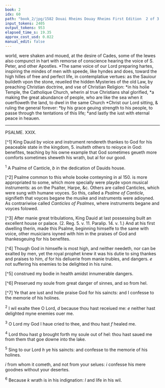 ```yaml
---
book: 2
idx: 60
path: "book_2/jpg/1582 Douai Rheims Douay Rheims First Edition  2 of 3 1610 Old Testament.pdf-60.jpg"
input_tokens: 2405
output_tokens: 953
elapsed_time_s: 19.35
approx_cost_usd: 0.022
manual_edit: false
---
```

world, were shaken and moued, at the desire of Cades, some of the Iewes also compunct in hart with remorse of conscience hearing the voice of S. Peter, and other Apostles. *The same voice of our Lord preparing hartes, inspiring the mindes of men with speede, like hyndes and does, toward the high hilles of free and perfect life, in contemplatiue vertues: as the Sauiour buildeth vpon the stone, reueiled the hidden Mysteries of the old Law, by preaching Christian doctrine, and vse of Christian Religion: *in his holie Temple, the Catholique Church, wherin al true Christians shal glorified, *a making the great abundance of people, who are like the sea when it ouerfloweth the land, to dwel in the same Church *Christ our Lord sitting, & ruling the general forever: *by his grace geuing strength to his people, to passe through the tentations of this life; *and lastly the iust with eternal peace in heauen.

---

PSALME. XXIX.

[^1] King Dauid by voice and instrument rendereth thankes to God for his peaceable state in the kingdom, 5. inuiteth others to reioyce in God: benefites, teaching by his owne example that God sometimes geueth more comforts sometimes sheweth his wrath, but al for our good.

<sup>1</sup> A Psalme of Canticle, *b* in the dedication of Dauids house.

[^2] Psalme common to this whole booke conteyning in al 150. is more appropriated to some, which more specially were playde vpon musical instruments: as on the Psalter, Harpe, &c. Others are called Canticles, which were sung with humane voyces. So this, called a *Psalme of Canticle*, signifieth that voyces begane the musike and instruments were adioyned. As contrariwise called *Canticles of Psalmes*, where instruments begane and voyces folowed.

[^3] After manie great tribulations, King Dauid at last possessing built an excellent house or palace. (2. Reg. 5. v. 11. Paralip. 14. v. 1.) And at his first dwelling therin, made this Psalme, beginning himselfe to the same with voice, other musicians ioyned with him in the praises of God and thankesgeuing for his benefites.

[^4] Though God in himselfe is most high, and neither needeth, nor can be exalted by men, yet the royal prophet knew it was his dutie to sing thankes and praises to him, *d* for his deliuerie from manie trubles, and dangers. *e* not suffering his enemies to be delighted in his ruine.

[^5] construed my bodie in health amidst innumerable dangers.

[^6] Preserued my soule from great danger of sinnes, and so from hel.

[^7] Ye that are iust and holie praise God for his saincts: and I confesse to the memorie of his holines.

<sup>2</sup> I wil exalte thee O Lord, *d* because thou hast receiued me: *e* neither hast delighted myne enemies ouer me.

<sup>3</sup> O Lord my God I haue cried to thee, and thou hast *f* healed me.

<sup>4</sup> Lord thou hast *g* brought forth my soule out of hel: thou hast saued me from them that goe downe into the lake.

<sup>5</sup> Sing to our Lord *h* ye his saincts: and confesse to the memorie of his holines.

*i* from whom it cometh, and not from your selues: *i* confesse his mere goodnes without your desertes.

<sup>6</sup> Because *k* wrath is in his indignation: *l* and life in his wil.